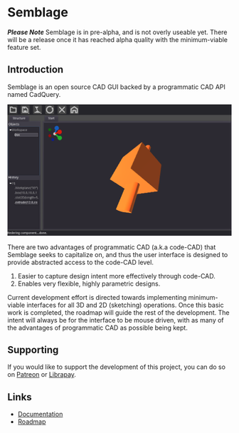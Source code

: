 # Semblage

***Please Note*** Semblage is in pre-alpha, and is not overly useable yet. There will be a release once it has reached alpha quality with the minimum-viable feature set.

## Introduction

Semblage is an open source CAD GUI backed by a programmatic CAD API named CadQuery.

![Semblage screenshot](https://raw.githubusercontent.com/7BIndustries/semblage-docs/main/docs/_static/Semblage_Pre_Alpha_Screenshot_01_Full.png)

There are two advantages of programmatic CAD (a.k.a code-CAD) that Semblage seeks to capitalize on, and thus the user interface is designed to provide abstracted access to the code-CAD level.

1. Easier to capture design intent more effectively through code-CAD.
2. Enables very flexible, highly parametric designs.

Current development effort is directed towards implementing minimum-viable interfaces for all 3D and 2D (sketching) operations. Once this basic work is completed, the roadmap will guide the rest of the development. The intent will always be for the interface to be mouse driven, with as many of the advantages of programmatic CAD as possible being kept.

## Supporting

If you would like to support the development of this project, you can do so on [Patreon](https://www.patreon.com/jmwright) or [Librapay](https://liberapay.com/jmwright/).

## Links

* [Documentation](https://semblage.7bindustries.com/en/latest/)
* [Roadmap](https://semblage.7bindustries.com/en/latest/about/roadmap/)
